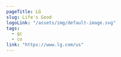 ```yaml
---
pageTitle: LG
slug: Life's Good
logoLink: "/assets/img/default-image.svg"
tags:
  - gc
  - co
link: "https://www.lg.com/us"
---
```

